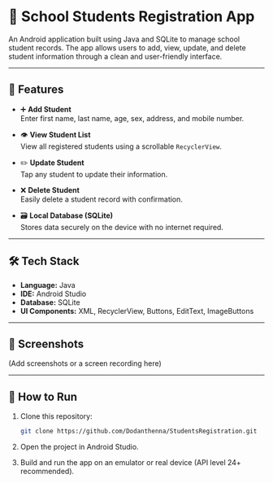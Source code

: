 # 🏫 School Students Registration App

An Android application built using Java and SQLite to manage school student records. The app allows users to add, view, update, and delete student information through a clean and user-friendly interface.

---

## 📱 Features

- ➕ **Add Student**  
  Enter first name, last name, age, sex, address, and mobile number.

- 👁️ **View Student List**  
  View all registered students using a scrollable `RecyclerView`.

- ✏️ **Update Student**  
  Tap any student to update their information.

- ❌ **Delete Student**  
  Easily delete a student record with confirmation.

- 🗃️ **Local Database (SQLite)**  
  Stores data securely on the device with no internet required.

---

## 🛠️ Tech Stack

- **Language:** Java  
- **IDE:** Android Studio  
- **Database:** SQLite  
- **UI Components:** XML, RecyclerView, Buttons, EditText, ImageButtons

---

## 📸 Screenshots

(Add screenshots or a screen recording here)

---

## 🚀 How to Run

1. Clone this repository:
   ```bash
   git clone https://github.com/Dodanthenna/StudentsRegistration.git
   
2. Open the project in Android Studio.

3. Build and run the app on an emulator or real device (API level 24+ recommended).
